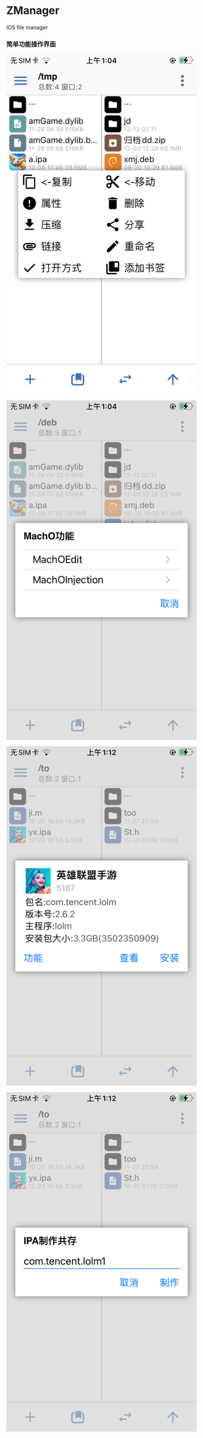 # ZManager

IOS file manager

### 简单功能操作界面

![image](https://github.com/nilzz-00/ZManager/blob/main/image/image0.png)

![image](https://github.com/nilzz-00/ZManager/blob/main/image/image1.png)

![image](https://github.com/nilzz-00/ZManager/blob/main/image/image2.png)

![image](https://github.com/nilzz-00/ZManager/blob/main/image/image3.png)
